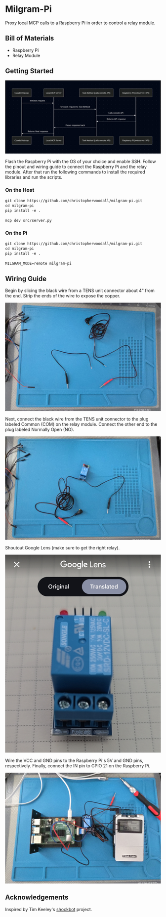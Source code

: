 # Milgram-Pi
Proxy local MCP calls to a Raspberry Pi in order to control a relay module.

## Bill of Materials
- Raspberry Pi
- Relay Module

## Getting Started

![](docs/sequence_diagram.jpg)

Flash the Raspberry Pi with the OS of your choice and enable SSH. Follow the pinout and wiring guide to connect the Raspberry Pi and the relay module. After that run the following commands to install the required libraries and run the scripts.


### On the Host

```
git clone https://github.com/christopherwoodall/milgram-pi.git
cd milgram-pi
pip install -e .

mcp dev src/server.py
```

### On the Pi
```
git clone https://github.com/christopherwoodall/milgram-pi.git
cd milgram-pi
pip install -e .

MILGRAM_MODE=remote milgram-pi
```


## Wiring Guide

Begin by slicing the black wire from a TENS unit connector about 4" from the end. Strip the ends of the wire to expose the copper.

![](docs/step1.jpg)


Next, connect the black wire from the TENS unit connector to the plug labeled Common (COM) on the relay module. Connect the other end to the plug labeled Normally Open (NO).

![](docs/step2.jpg)


Shoutout Google Lens (make sure to get the right relay).

![](docs/lens.jpg)


Wire the VCC and GND pins to the Raspberry Pi's 5V and GND pins, respectively. Finally, connect the IN pin to GPIO 21 on the Raspberry Pi.

![](docs/final.jpg)


## Acknowledgements
Inspired by Tim Keeley's [shockbot](https://www.instructables.com/Shockbot/) project.
